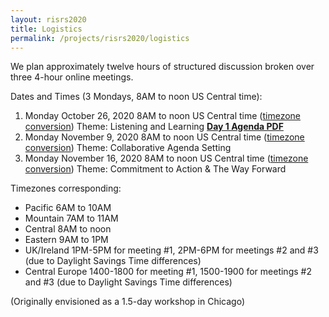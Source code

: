 ```yaml
---
layout: risrs2020
title: Logistics
permalink: /projects/risrs2020/logistics
---
```


We plan approximately twelve hours of structured discussion broken over three 4-hour online meetings. 

Dates and Times (3 Mondays, 8AM to noon US Central time): 
1. Monday October 26, 2020 8AM to noon US Central time ([timezone conversion](https://www.timeanddate.com/worldclock/fixedtime.html?msg=RISRS2020+Meeting+%231&iso=20201026T08&p1=5158&ah=4)) Theme: Listening and Learning **[Day 1 Agenda PDF](https://infoqualitylab.org/images/risrs2020/day1agenda.pdf)**
2. Monday November 9, 2020 8AM to noon US Central time ([timezone conversion](https://www.timeanddate.com/worldclock/fixedtime.html?msg=RISRS2020+Meeting+%232&iso=20201109T08&p1=5158&ah=4)) Theme: Collaborative Agenda Setting
3. Monday November 16, 2020  8AM to noon US Central time ([timezone conversion](https://www.timeanddate.com/worldclock/fixedtime.html?msg=RISRS2020+Meeting+%233&iso=20201116T08&p1=5158&ah=4)) Theme: Commitment to Action & The Way Forward

Timezones corresponding:
- Pacific 6AM to 10AM
- Mountain 7AM to 11AM
- Central 8AM to noon
- Eastern 9AM to 1PM
- UK/Ireland 1PM-5PM for meeting #1, 2PM-6PM for meetings #2 and #3 (due to Daylight Savings Time differences)
- Central Europe 1400-1800 for meeting #1, 1500-1900 for meetings #2 and #3 (due to Daylight Savings Time differences)

(Originally envisioned as a 1.5-day workshop in Chicago)
